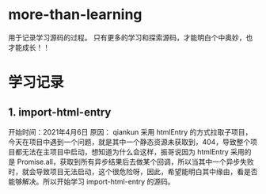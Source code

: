 # more-than-learning
用于记录学习源码的过程。
只有更多的学习和探索源码，才能明白个中奥妙，也才能成长！！

# 学习记录
## 1. import-html-entry
开始时间：2021年4月6日
原因： qiankun 采用 htmlEntry 的方式拉取子项目，今天在项目中遇到一个问题，就是其中一个静态资源未获取到，404，导致整个项目都无法在主项目中启动，想知道为什么会这样，振哥说因为 htmlEntry 采用的是 Promise.all，获取到所有异步结果后去做某个回调，所以当其中一个异步失败时，就会导致项目无法启动，这个很危险呀，因此，希望能明白其中缘由，看是否能够解决。所以开始学习 import-html-entry 的源码。

